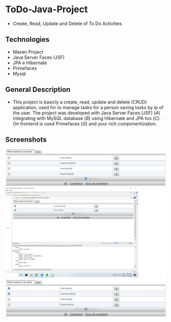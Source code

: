 # ToDo-Java-Project
- Create, Read, Update and Delete of To Do Activities

## Technologies
- Maven Project
- Java Server Faces (JSF)
- JPA e Hibernate 
- Primefaces
- Mysql

## General Description
- This project is basicly a create, read, update and delete (CRUD) application, used for to manage tasks for a person saving 
tasks by ip of the user. The project was developed with Java Server Faces (JSF) (*A*) integrating with MySQL database (*B*) 
using Hibernate and JPA too (*C*). On frontend is used Primefaces (*G*) and your rich componentization.

## Screenshots

<img src="01.png" />
<img src="02.png" />
<img src="03.png" />
